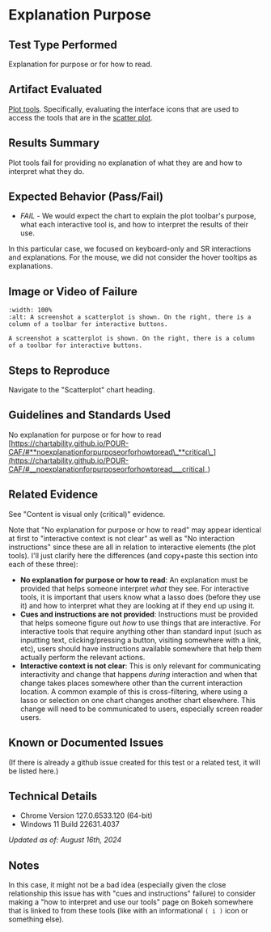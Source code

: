 # Explanation Purpose

## Test Type Performed

Explanation for purpose or for how to read.

## Artifact Evaluated

[Plot tools](https://docs.bokeh.org/en/latest/docs/user_guide/interaction/tools.html#ug-interaction-tools). Specifically, evaluating the interface icons that are used to access the tools that are in the [scatter plot](https://quansight-labs.github.io/bokeh-a11y-audit/#_ts1723552414769).

## Results Summary

Plot tools fail for providing no explanation of what they are and how to interpret what they do.

## Expected Behavior (Pass/Fail)

- _FAIL_ - We would expect the chart to explain the plot toolbar's purpose, what each interactive tool is, and how to interpret the results of their use.

In this particular case, we focused on keyboard-only and SR interactions and explanations. For the mouse, we did not consider the hover tooltips as explanations.

## Image or Video of Failure

```{figure} ./assets/plot-tools_explanation-purpose.png
:width: 100%
:alt: A screenshot a scatterplot is shown. On the right, there is a column of a toolbar for interactive buttons.

A screenshot a scatterplot is shown. On the right, there is a column of a toolbar for interactive buttons.
```

## Steps to Reproduce

Navigate to the "Scatterplot" chart heading.

## Guidelines and Standards Used

No explanation for purpose or for how to read [https://chartability.github.io/POUR-CAF/#**noexplanationforpurposeorforhowtoread\_**critical\_](https://chartability.github.io/POUR-CAF/#__noexplanationforpurposeorforhowtoread___critical_)

## Related Evidence

See "Content is visual only (critical)" evidence.

Note that "No explanation for purpose or how to read" may appear identical at first to "interactive context is not clear" as well as "No interaction instructions" since these are all in relation to interactive elements (the plot tools). I'll just clarify here the differences (and copy+paste this section into each of these three):

- **No explanation for purpose or how to read**: An explanation must be provided that helps someone interpret _what_ they see. For interactive tools, it is important that users know what a lasso does (before they use it) and how to interpret what they are looking at if they end up using it.
- **Cues and instructions are not provided**: Instructions must be provided that helps someone figure out _how_ to use things that are interactive. For interactive tools that require anything other than standard input (such as inputting text, clicking/pressing a button, visiting somewhere with a link, etc), users should have instructions available somewhere that help them actually perform the relevant actions.
- **Interactive context is not clear**: This is only relevant for communicating interactivity and change that happens _during_ interaction and when that change takes places somewhere other than the current interaction location. A common example of this is cross-filtering, where using a lasso or selection on one chart changes another chart elsewhere. This change will need to be communicated to users, especially screen reader users.

## Known or Documented Issues

(If there is already a github issue created for this test or a related test, it will be listed here.)

## Technical Details

- Chrome Version 127.0.6533.120 (64-bit)
- Windows 11 Build 22631.4037

_Updated as of: August 16th, 2024_

## Notes

In this case, it might not be a bad idea (especially given the close relationship this issue has with "cues and instructions" failure) to consider making a "how to interpret and use our tools" page on Bokeh somewhere that is linked to from these tools (like with an informational `( i )` icon or something else).

 <!--
A seasoned SR (screen reader) user could have the knowledge to navigate and explore webpages and graphs with more nuance, whether through manual mode switching, certain key shortcuts, etc. These tests are done by a sighted user with the SR’s default options and performed as if a new or beginner user is interacting with these elements. We would expect that all users could be able to navigate smoothly, regardless of experience levels. -->
